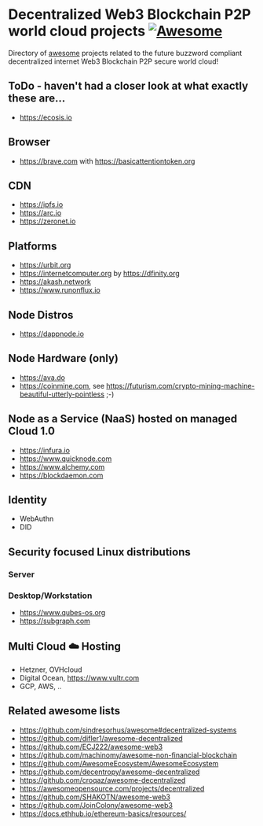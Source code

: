 # Decentralized Web3 Blockchain P2P world cloud projects [![Awesome](https://cdn.rawgit.com/sindresorhus/awesome/d7305f38d29fed78fa85652e3a63e154dd8e8829/media/badge.svg)](https://github.com/sindresorhus/awesome)

Directory of [awesome](https://github.com/sindresorhus/awesome) projects related to the future buzzword compliant decentralized internet Web3 Blockchain P2P secure world cloud!

## ToDo - haven't had a closer look at what exactly these are...

* https://ecosis.io

## Browser

* https://brave.com with https://basicattentiontoken.org

## CDN

* https://ipfs.io
* https://arc.io
* https://zeronet.io

## Platforms

* https://urbit.org
* https://internetcomputer.org by https://dfinity.org
* https://akash.network
* https://www.runonflux.io

## Node Distros

* https://dappnode.io

## Node Hardware (only)

* https://ava.do
* https://coinmine.com, see https://futurism.com/crypto-mining-machine-beautiful-utterly-pointless ;-)

## Node as a Service (NaaS) hosted on managed Cloud 1.0

* https://infura.io
* https://www.quicknode.com
* https://www.alchemy.com
* https://blockdaemon.com

## Identity

* WebAuthn
* DID

## Security focused Linux distributions

### Server

### Desktop/Workstation

* https://www.qubes-os.org
* https://subgraph.com

## Multi Cloud ☁️ Hosting

* Hetzner, OVHcloud
* Digital Ocean, https://www.vultr.com
* GCP, AWS, ..

## Related awesome lists

* https://github.com/sindresorhus/awesome#decentralized-systems
* https://github.com/difler1/awesome-decentralized
* https://github.com/ECJ222/awesome-web3
* https://github.com/machinomy/awesome-non-financial-blockchain
* https://github.com/AwesomeEcosystem/AwesomeEcosystem
* https://github.com/decentropy/awesome-decentralized
* https://github.com/croqaz/awesome-decentralized
* https://awesomeopensource.com/projects/decentralized
* https://github.com/SHAKOTN/awesome-web3
* https://github.com/JoinColony/awesome-web3
* https://docs.ethhub.io/ethereum-basics/resources/
